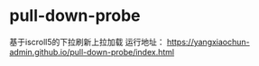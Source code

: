# pull-down-probe
基于iscroll5的下拉刷新上拉加载
运行地址： https://yangxiaochun-admin.github.io/pull-down-probe/index.html